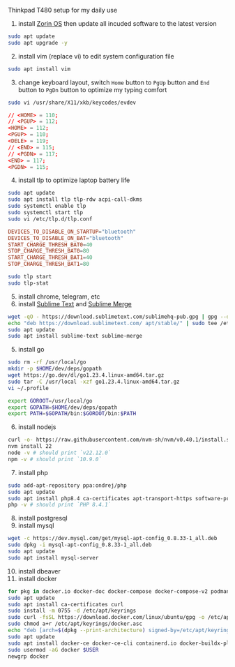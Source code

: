 Thinkpad T480 setup for my daily use

1. install [Zorin OS](https://zorin.com/os/download) then update all incuded software to the latest version
```sh
sudo apt update
sudo apt upgrade -y
```
2. install vim (replace vi) to edit system configuration file
```sh
sudo apt install vim
```
3. change keyboard layout, switch `Home` button to `PgUp` button and `End` button to `PgDn` button to optimize my typing comfort
```sh
sudo vi /usr/share/X11/xkb/keycodes/evdev
```
```conf
// <HOME> = 110;
// <PGUP> = 112;
<HOME> = 112;
<PGUP> = 110;
<DELE> = 119;
// <END> = 115;
// <PGDN> = 117;
<END> = 117;
<PGDN> = 115;
```
4. install tlp to optimize laptop battery life
```sh
sudo apt update
sudo apt install tlp tlp-rdw acpi-call-dkms
sudo systemctl enable tlp
sudo systemctl start tlp
sudo vi /etc/tlp.d/tlp.conf
```
```conf
DEVICES_TO_DISABLE_ON_STARTUP="bluetooth"
DEVICES_TO_DISABLE_ON_BAT="bluetooth"
START_CHARGE_THRESH_BAT0=40
STOP_CHARGE_THRESH_BAT0=80
START_CHARGE_THRESH_BAT1=40
STOP_CHARGE_THRESH_BAT1=80
```
```sh
sudo tlp start
sudo tlp-stat
```
5. install chrome, telegram, etc
5. install [Sublime Text](https://sublimetext.com) and [Sublime Merge](https://sublimemerge.com)
```sh
wget -qO - https://download.sublimetext.com/sublimehq-pub.gpg | gpg --dearmor | sudo tee /etc/apt/trusted.gpg.d/sublimehq-archive.gpg > /dev/null
echo "deb https://download.sublimetext.com/ apt/stable/" | sudo tee /etc/apt/sources.list.d/sublime-text.list
sudo apt update
sudo apt install sublime-text sublime-merge
```
5. install go
```sh
sudo rm -rf /usr/local/go
mkdir -p $HOME/dev/deps/gopath
wget https://go.dev/dl/go1.23.4.linux-amd64.tar.gz
sudo tar -C /usr/local -xzf go1.23.4.linux-amd64.tar.gz
vi ~/.profile
```
```sh
export GOROOT=/usr/local/go
export GOPATH=$HOME/dev/deps/gopath
export PATH=$GOPATH/bin:$GOROOT/bin:$PATH
```
6. install nodejs
```sh
curl -o- https://raw.githubusercontent.com/nvm-sh/nvm/v0.40.1/install.sh | bash
nvm install 22
node -v # should print `v22.12.0`
npm -v # should print `10.9.0`
```
7. install php
```sh
sudo add-apt-repository ppa:ondrej/php
sudo apt update
sudo apt install php8.4 ca-certificates apt-transport-https software-properties-common
php -v # should print `PHP 8.4.1`
```
8. install postgresql
9. install mysql
```sh
wget -c https://dev.mysql.com/get/mysql-apt-config_0.8.33-1_all.deb
sudo dpkg -i mysql-apt-config_0.8.33-1_all.deb
sudo apt update
sudo apt install mysql-server
```
10. install dbeaver
11. install docker
```sh
for pkg in docker.io docker-doc docker-compose docker-compose-v2 podman-docker containerd runc; do sudo apt-get remove $pkg; done
sudo apt update
sudo apt install ca-certificates curl
sudo install -m 0755 -d /etc/apt/keyrings
sudo curl -fsSL https://download.docker.com/linux/ubuntu/gpg -o /etc/apt/keyrings/docker.asc
sudo chmod a+r /etc/apt/keyrings/docker.asc
echo "deb [arch=$(dpkg --print-architecture) signed-by=/etc/apt/keyrings/docker.asc] https://download.docker.com/linux/ubuntu $(. /etc/os-release && echo "$VERSION_CODENAME") stable" | sudo tee /etc/apt/sources.list.d/docker.list > /dev/null
sudo apt update
sudo apt install docker-ce docker-ce-cli containerd.io docker-buildx-plugin docker-compose-plugin
sudo usermod -aG docker $USER
newgrp docker
```
